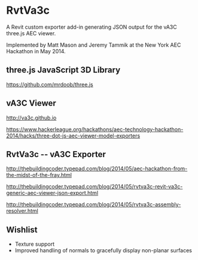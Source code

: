 RvtVa3c
=======

A Revit custom exporter add-in generating JSON output for the vA3C three.js AEC viewer.

Implemented by Matt Mason and Jeremy Tammik at the New York AEC Hackathon in May 2014.


three.js JavaScript 3D Library
------------------------------

https://github.com/mrdoob/three.js


vA3C Viewer
-----------

http://va3c.github.io

https://www.hackerleague.org/hackathons/aec-technology-hackathon-2014/hacks/three-dot-js-aec-viewer-model-exporters


RvtVa3c -- vA3C Exporter
------------------------

http://thebuildingcoder.typepad.com/blog/2014/05/aec-hackathon-from-the-midst-of-the-fray.html

http://thebuildingcoder.typepad.com/blog/2014/05/rvtva3c-revit-va3c-generic-aec-viewer-json-export.html

http://thebuildingcoder.typepad.com/blog/2014/05/rvtva3c-assembly-resolver.html


Wishlist
--------

* Texture support
* Improved handling of normals to gracefully display non-planar surfaces
